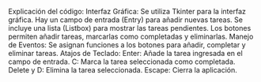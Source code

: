 Explicación del código:
Interfaz Gráfica:
Se utiliza Tkinter para la interfaz gráfica.
Hay un campo de entrada (Entry) para añadir nuevas tareas.
Se incluye una lista (Listbox) para mostrar las tareas pendientes.
Los botones permiten añadir tareas, marcarlas como completadas y eliminarlas.
Manejo de Eventos:
Se asignan funciones a los botones para añadir, completar y eliminar tareas.
Atajos de Teclado:
Enter: Añade la tarea ingresada en el campo de entrada.
C: Marca la tarea seleccionada como completada.
Delete y D: Elimina la tarea seleccionada.
Escape: Cierra la aplicación.
